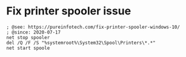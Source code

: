 # Fix printer spooler issue

```
; @see: https://pureinfotech.com/fix-printer-spooler-windows-10/
; @since: 2020-07-17
net stop spooler
del /Q /F /S "%systemroot%\System32\Spool\Printers\*.*"
net start spoole
```

